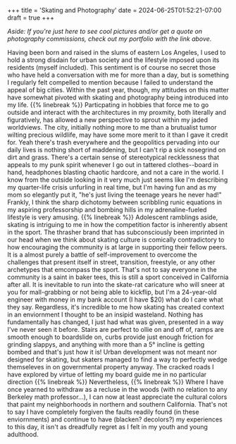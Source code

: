 +++
title = 'Skating and Photography'
date = 2024-06-25T01:52:21-07:00
draft = true
+++

_Aside: If you're just here to see cool pictures and/or get a quote on photography commissions, check out my portfolio with the link above._

Having been born and raised in the slums of eastern Los Angeles, I used to hold a strong disdain for urban society and the lifestyle imposed upon its residents (myself included). This sentiment is of course no secret those who have held a conversation with me for more than a day, but is something I regularly felt compelled to mention because I failed to understand the appeal of big cities. Within the past year, though, my attitudes on this matter have somewhat pivoted with skating and photography being introduced into my life.
{{% linebreak %}}
Particpating in hobbies that force me to go outside and interact with the architectures in my proxmity, both literally and figuratively, has allowed a new perspective to sprout within my jaded worldviews. The city, initially nothing more to me than a brutualist tumor wilting precious wildlife, may have some more merit to it than I gave it credit for. Yeah there's trash everywhere and the geopolitics pervading into our daily lives is nothing short of maddening, but I can't rip a sick nosegrind on dirt and grass. There's a certain sense of stereotypical recklessness that appeals to my punk spirit whenever I go out in tattered clothes--board in hand, headphones blasting chaotic hardcore, and not a care in the world. I know from the outside looking in it very much just seems like I'm describing my quarter-life crisis unfurling in real time, but I'm having fun and as my mom so elegantly put it, "he's just living the teenage years he never had!" Frankly, I think the sharp dichotomy between scribbling runic equations in my aspiring professorship and bombing hills in my adrenaline-fueled lifestyle is very amusing. 
{{% linebreak %}}
Adolescent ramblings aside, skating is intriguing to me in how the competition factor is inherently absent in the sport. The thrasher brand that has subconsciously been imprinted in our head when we think about skating culture is comically contradictory to how encouraging the community is at large in supporting their fellow peers. It is a almost purely a battle of self-improvement to overcome the challenges that present itself in street, transition, freestyle, or any other archetypes that emcompass the sport. That's not to say everyone in the community is a saint in baker tees, this is still a sport conceived in California after all. It is inevitable to run into the skate-rat caricature who will sneer at you for mall-grabbing or not being able to kickflip, but I'm a 24-year-old engineer with money in my bank account (I have $20) what do I care what they say. Regardless, it's incredible to me how skating has created context in an enviornment I thought to be an insipid wasteland. Nothing has fundamentally has changed, I just had what was given, presented in a way I've never seen it before. Stairs are perfect to ollie on and off of, ramps are smooth enough to boardslide on, curbs provide just enough friction for grinding slappys, and anything with more than a 5° incline is getting bombed and that's just how it is! Urban development was not meant nor designed for skating, but skaters managed to find a way to perfectly wedge themseleves in on governmental property anyway. The cracked roads I have explored by virtue of letting my board guide me in no particular direction 
{{% linebreak %}}
Nevertheless, 
{{% linebreak %}}
Where I have once yearned to withdraw as a recluse in the woods (with no relation to any Berkeley math professor...), I can now at least appreciate the cultural colors that paint my neighborhoods in northern and southern California. That's not to say I have completely forgiven the faults readily found (in these enviornments) and continue to have (blacken? decolors?) my experiences to this day, it isn't as dreadfully regret as I felt in my youth and young adulthood. 

